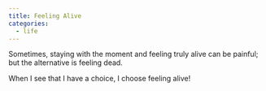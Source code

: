 ```yaml
---
title: Feeling Alive
categories:
  - life
---
```


Sometimes,
staying with the moment
and feeling truly alive
can be painful;
but the alternative
is feeling dead.

When I see that I have a choice,
I choose feeling alive!

